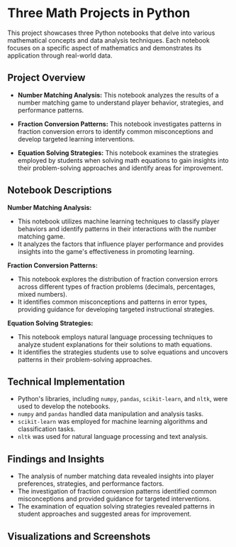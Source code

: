 # Three Math Projects in Python

This project showcases three Python notebooks that delve into various mathematical concepts and data analysis techniques. Each notebook focuses on a specific aspect of mathematics and demonstrates its application through real-world data.

## Project Overview

* **Number Matching Analysis:** This notebook analyzes the results of a number matching game to understand player behavior, strategies, and performance patterns.

* **Fraction Conversion Patterns:** This notebook investigates patterns in fraction conversion errors to identify common misconceptions and develop targeted learning interventions.

* **Equation Solving Strategies:** This notebook examines the strategies employed by students when solving math equations to gain insights into their problem-solving approaches and identify areas for improvement.

## Notebook Descriptions

**Number Matching Analysis:**

* This notebook utilizes machine learning techniques to classify player behaviors and identify patterns in their interactions with the number matching game.
* It analyzes the factors that influence player performance and provides insights into the game's effectiveness in promoting learning.

**Fraction Conversion Patterns:**

* This notebook explores the distribution of fraction conversion errors across different types of fraction problems (decimals, percentages, mixed numbers).
* It identifies common misconceptions and patterns in error types, providing guidance for developing targeted instructional strategies.

**Equation Solving Strategies:**

* This notebook employs natural language processing techniques to analyze student explanations for their solutions to math equations.
* It identifies the strategies students use to solve equations and uncovers patterns in their problem-solving approaches.

## Technical Implementation

* Python's libraries, including `numpy`, `pandas`, `scikit-learn`, and `nltk`, were used to develop the notebooks.
* `numpy` and `pandas` handled data manipulation and analysis tasks.
* `scikit-learn` was employed for machine learning algorithms and classification tasks.
* `nltk` was used for natural language processing and text analysis.

## Findings and Insights

* The analysis of number matching data revealed insights into player preferences, strategies, and performance factors.
* The investigation of fraction conversion patterns identified common misconceptions and provided guidance for targeted interventions.
* The examination of equation solving strategies revealed patterns in student approaches and suggested areas for improvement.

## Visualizations and Screenshots


